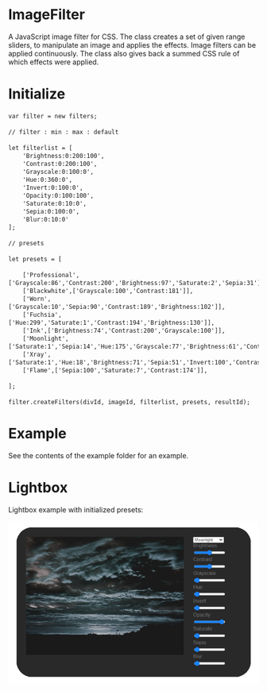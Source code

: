 # ImageFilter

A JavaScript image filter for CSS. The class creates a set of given range sliders, to manipulate an image and applies the effects. Image filters can be applied continuously. The class also gives back a summed CSS rule of which effects were applied.

# Initialize

```
var filter = new filters; 
	
// filter : min : max : default 

let filterlist = [
	'Brightness:0:200:100',
	'Contrast:0:200:100',
	'Grayscale:0:100:0',
	'Hue:0:360:0',
	'Invert:0:100:0',
	'Opacity:0:100:100',
	'Saturate:0:10:0',
	'Sepia:0:100:0',
	'Blur:0:10:0'
];

// presets

let presets = [
	
	['Professional',['Grayscale:86','Contrast:200','Brightness:97','Saturate:2','Sepia:31']],
	['Blackwhite',['Grayscale:100','Contrast:181']],
	['Worn',['Grayscale:10','Sepia:90','Contrast:189','Brightness:102']],
	['Fuchsia',['Hue:299','Saturate:1','Contrast:194','Brightness:130']],
	['Ink',['Brightness:74','Contrast:200','Grayscale:100']],
	['Moonlight',['Saturate:1','Sepia:14','Hue:175','Grayscale:77','Brightness:61','Contrast:176']],
	['Xray',['Saturate:1','Hue:18','Brightness:71','Sepia:51','Invert:100','Contrast:200']],
	['Flame',['Sepia:100','Saturate:7','Contrast:174']],
		
];
	
filter.createFilters(divId, imageId, filterlist, presets, resultId);
  ```
  
 # Example
  
 See the contents of the example folder for an example.
 
 # Lightbox
 
 Lightbox example with initialized presets:
 
 <img src="https://github.com/flaneurette/ImageFilter/blob/main/example/example2.jpg" />
